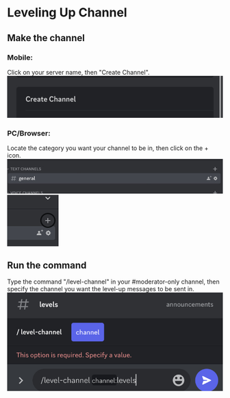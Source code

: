 # Leveling Up Channel

## Make the channel

### Mobile:
Click on your server name, then "Create Channel".
<img src="/images/channel.png" alt="Create Channel">

### PC/Browser:
Locate the category you want your channel to be in, then click on the + icon.
<br> <img src="/images/category.png" alt="Category">
<br> <img src="/images/plus.png" alt="Plus">

## Run the command
Type the command "/level-channel" in your #moderator-only channel, then specify the channel you want the level-up messages to be sent in.
<br> <img src="/images/command.png" alt="command">
